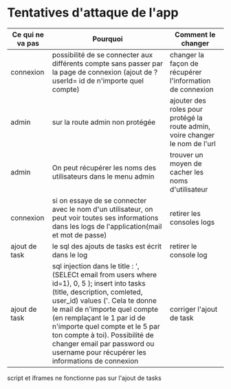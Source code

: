 # Tentatives d'attaque de l'app

| Ce qui ne va pas | Pourquoi | Comment le changer |
|-|-|-|
| connexion | possibilité de se connecter aux différents compte sans passer par la page de connexion (ajout de ?userId= id de n'importe quel compte) | changer la façon de récupérer l'information de connexion |
| admin | sur la route admin non protégée | ajouter des roles pour protégé la route admin, voire changer le nom de l'url |
| admin | On peut récupérer les noms des utilisateurs dans le menu admin | trouver un moyen de cacher les noms d'utilisateur |
| connexion | si on essaye de se connecter avec le nom d'un utilisateur, on peut voir toutes ses informations dans les logs de l'application(mail et mot de passe) | retirer les consoles logs |
| ajout de task | le sql des ajouts de tasks est écrit dans le log | retirer le console log |
| ajout de task | sql injection dans le title : ', (SELECt email from users where id=1), 0, 5 ); insert into tasks (title, description, comleted, user_id) values ('. Cela te donne le mail de n'importe quel compte (en remplaçant le 1 par id de n'importe quel compte et le 5 par ton compte à toi). Possibilité de changer email par password ou username pour récupérer les informations de connexion | corriger l'ajout de task |

script et iframes ne fonctionne pas sur l'ajout de tasks

